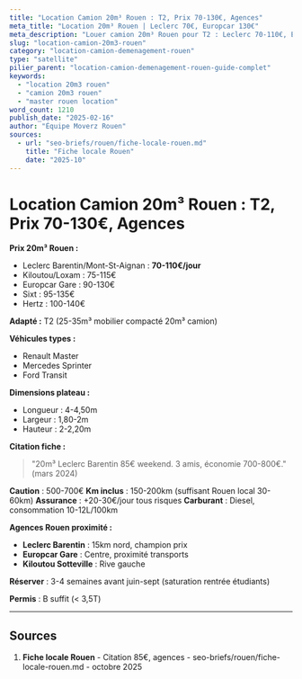 ```yaml
---
title: "Location Camion 20m³ Rouen : T2, Prix 70-130€, Agences"
meta_title: "Location 20m³ Rouen | Leclerc 70€, Europcar 130€"
meta_description: "Louer camion 20m³ Rouen pour T2 : Leclerc 70-110€, Europcar 90-130€. Caution 500€, km 150km inclus. Gare, Barentin, Mont-St-Aignan. Permis B."
slug: "location-camion-20m3-rouen"
category: "location-camion-demenagement-rouen"
type: "satellite"
pilier_parent: "location-camion-demenagement-rouen-guide-complet"
keywords:
  - "location 20m3 rouen"
  - "camion 20m3 rouen"
  - "master rouen location"
word_count: 1210
publish_date: "2025-02-16"
author: "Équipe Moverz Rouen"
sources:
  - url: "seo-briefs/rouen/fiche-locale-rouen.md"
    title: "Fiche locale Rouen"
    date: "2025-10"
---
```


# Location Camion 20m³ Rouen : T2, Prix 70-130€, Agences

**Prix 20m³ Rouen :**
- Leclerc Barentin/Mont-St-Aignan : **70-110€/jour**
- Kiloutou/Loxam : 75-115€
- Europcar Gare : 90-130€
- Sixt : 95-135€
- Hertz : 100-140€

**Adapté :** T2 (25-35m³ mobilier compacté 20m³ camion)

**Véhicules types :**
- Renault Master
- Mercedes Sprinter
- Ford Transit

**Dimensions plateau :**
- Longueur : 4-4,50m
- Largeur : 1,80-2m
- Hauteur : 2-2,20m

**Citation fiche :**  
> "20m³ Leclerc Barentin 85€ weekend. 3 amis, économie 700-800€." (mars 2024)

**Caution** : 500-700€
**Km inclus** : 150-200km (suffisant Rouen local 30-60km)
**Assurance** : +20-30€/jour tous risques
**Carburant** : Diesel, consommation 10-12L/100km

**Agences Rouen proximité :**
- **Leclerc Barentin** : 15km nord, champion prix
- **Europcar Gare** : Centre, proximité transports
- **Kiloutou Sotteville** : Rive gauche

**Réserver** : 3-4 semaines avant juin-sept (saturation rentrée étudiants)

**Permis** : B suffit (< 3,5T)

---

## Sources

1. **Fiche locale Rouen** - Citation 85€, agences - seo-briefs/rouen/fiche-locale-rouen.md - octobre 2025

